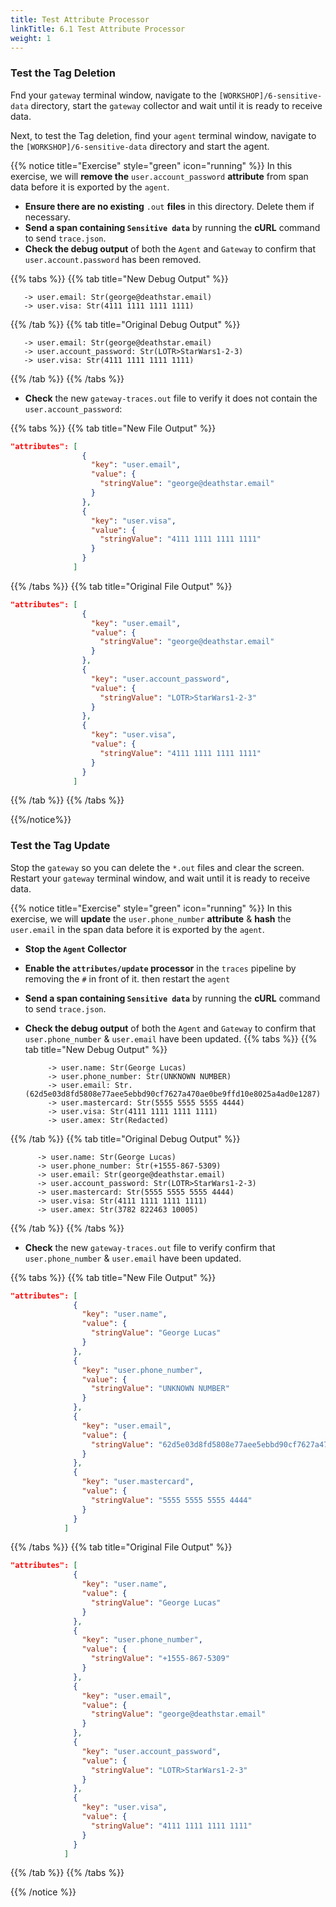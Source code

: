 ```yaml
---
title: Test Attribute Processor
linkTitle: 6.1 Test Attribute Processor
weight: 1
---
```


### Test the Tag Deletion

Fnd your `gateway` terminal window, navigate to the `[WORKSHOP]/6-sensitive-data` directory, start the `gateway` collector and wait until it is ready to receive data.

Next, to test the Tag deletion, find your `agent` terminal window, navigate to the `[WORKSHOP]/6-sensitive-data` directory and start the agent.

{{% notice title="Exercise" style="green" icon="running" %}}
In this exercise, we will **remove the** `user.account_password` **attribute** from span data before it is exported by the `agent`.

- **Ensure there are no existing** `.out` **files** in this directory. Delete them if necessary.
- **Send a span containing `Sensitive data`** by running the **cURL** command to send `trace.json`.
- **Check the debug output** of both the `Agent` and `Gateway` to confirm that `user.account.password` has been removed.

{{% tabs %}}
{{% tab title="New Debug Output" %}}

  ```text
     -> user.email: Str(george@deathstar.email)
     -> user.visa: Str(4111 1111 1111 1111) 
  ```

{{% /tab %}}
{{% tab title="Original Debug Output" %}}

  ```text
     -> user.email: Str(george@deathstar.email)
     -> user.account_password: Str(LOTR>StarWars1-2-3)
     -> user.visa: Str(4111 1111 1111 1111) 
  ```

{{% /tab %}}
{{% /tabs %}}

- **Check** the new `gateway-traces.out` file to verify it does not contain the `user.account_password`:

{{% tabs %}}
{{% tab title="New File Output" %}}

  ```json
  "attributes": [
                  {
                    "key": "user.email",
                    "value": {
                      "stringValue": "george@deathstar.email"
                    }
                  },
                  {
                    "key": "user.visa",
                    "value": {
                      "stringValue": "4111 1111 1111 1111"
                    }
                  }
                ]
  ```

{{% /tabs %}}
{{% tab title="Original File Output" %}}

  ```json
  "attributes": [
                  {
                    "key": "user.email",
                    "value": {
                      "stringValue": "george@deathstar.email"
                    }
                  },
                  {
                    "key": "user.account_password",
                    "value": {
                      "stringValue": "LOTR>StarWars1-2-3"
                    }
                  },
                  {
                    "key": "user.visa",
                    "value": {
                      "stringValue": "4111 1111 1111 1111"
                    }
                  }
                ]
  ```

{{% /tab %}}
{{% /tabs %}}

{{%/notice%}}

### Test the Tag Update

Stop the `gateway` so you can delete the `*.out` files and clear the screen.   Restart your `gateway` terminal window, and wait until it is ready to receive data.

{{% notice title="Exercise" style="green" icon="running" %}}
In this exercise, we will **update** the `user.phone_number` **attribute** & **hash** the `user.email` in the span data before it is exported by the `agent`.

- **Stop the `Agent` Collector**
- **Enable the `attributes/update` processor** in the `traces` pipeline by removing the `#` in front of it. then restart the `agent`
- **Send a span containing `Sensitive data`** by running the **cURL** command to send `trace.json`.
- **Check the debug output** of both the `Agent` and `Gateway` to confirm that `user.phone_number` & `user.email` have been updated.
{{% tabs %}}
{{% tab title="New Debug Output" %}}

  ```text
       -> user.name: Str(George Lucas)
       -> user.phone_number: Str(UNKNOWN NUMBER)
       -> user.email: Str. (62d5e03d8fd5808e77aee5ebbd90cf7627a470ae0be9ffd10e8025a4ad0e1287)
       -> user.mastercard: Str(5555 5555 5555 4444)
       -> user.visa: Str(4111 1111 1111 1111)
       -> user.amex: Str(Redacted)
  ```

{{% /tab %}}
{{% tab title="Original Debug Output" %}}

 ```text
       -> user.name: Str(George Lucas)
       -> user.phone_number: Str(+1555-867-5309)
       -> user.email: Str(george@deathstar.email)
       -> user.account_password: Str(LOTR>StarWars1-2-3)
       -> user.mastercard: Str(5555 5555 5555 4444)
       -> user.visa: Str(4111 1111 1111 1111)
       -> user.amex: Str(3782 822463 10005)
  ```

{{% /tab %}}
{{% /tabs %}}

- **Check** the new `gateway-traces.out` file to verify confirm that `user.phone_number` & `user.email` have been updated.

{{% tabs %}}
{{% tab title="New File Output" %}}

  ```json
  "attributes": [
                {
                  "key": "user.name",
                  "value": {
                    "stringValue": "George Lucas"
                  }
                },
                {
                  "key": "user.phone_number",
                  "value": {
                    "stringValue": "UNKNOWN NUMBER"
                  }
                },
                {
                  "key": "user.email",
                  "value": {
                    "stringValue": "62d5e03d8fd5808e77aee5ebbd90cf7627a470ae0be9ffd10e8025a4ad0e1287"
                  }
                },
                {
                  "key": "user.mastercard",
                  "value": {
                    "stringValue": "5555 5555 5555 4444"
                  }
                }
              ]
  ```

{{% /tabs %}}
{{% tab title="Original File Output" %}}

  ```json
"attributes": [
                {
                  "key": "user.name",
                  "value": {
                    "stringValue": "George Lucas"
                  }
                },
                {
                  "key": "user.phone_number",
                  "value": {
                    "stringValue": "+1555-867-5309"
                  }
                },
                {
                  "key": "user.email",
                  "value": {
                    "stringValue": "george@deathstar.email"
                  }
                },
                {
                  "key": "user.account_password",
                  "value": {
                    "stringValue": "LOTR>StarWars1-2-3"
                  }
                },
                {
                  "key": "user.visa",
                  "value": {
                    "stringValue": "4111 1111 1111 1111"
                  }
                }
              ]
  ```

{{% /tab %}}
{{% /tabs %}}

{{% /notice %}}

